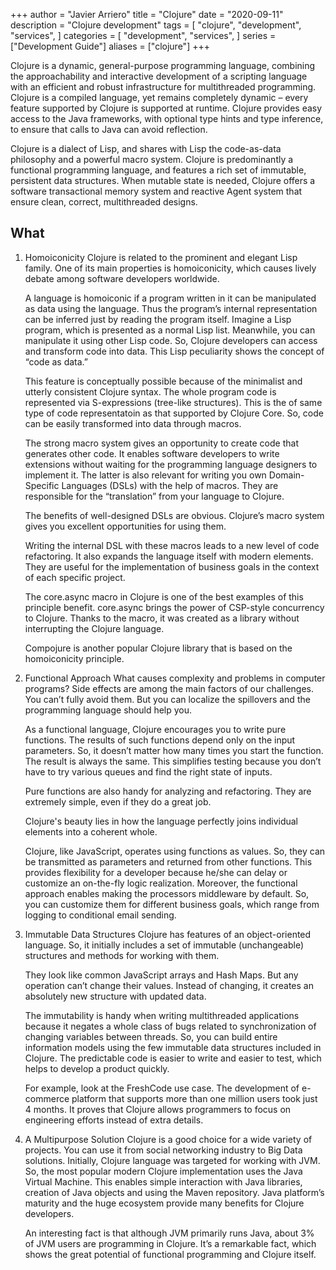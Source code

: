 +++
author = "Javier Arriero"
title = "Clojure"
date = "2020-09-11"
description = "Clojure development"
tags = [
    "clojure",
    "development",
    "services",
]
categories = [
    "development",
    "services",
]
series = ["Development Guide"]
aliases = ["clojure"]
+++

Clojure is a dynamic, general-purpose programming language, combining the approachability and interactive development of a scripting language with an efficient and robust infrastructure for multithreaded programming. Clojure is a compiled language, yet remains completely dynamic – every feature supported by Clojure is supported at runtime. Clojure provides easy access to the Java frameworks, with optional type hints and type inference, to ensure that calls to Java can avoid reflection.

Clojure is a dialect of Lisp, and shares with Lisp the code-as-data philosophy and a powerful macro system. Clojure is predominantly a functional programming language, and features a rich set of immutable, persistent data structures. When mutable state is needed, Clojure offers a software transactional memory system and reactive Agent system that ensure clean, correct, multithreaded designs.

<!--more-->

## What

1.  Homoiconicity
    Clojure is related to the prominent and elegant Lisp family. One of its main properties is homoiconicity, which causes lively debate among software developers worldwide.

    A language is homoiconic if a program written in it can be manipulated as data using the language. Thus the program’s internal representation can be inferred just by reading the program itself.
    Imagine a Lisp program, which is presented as a normal Lisp list. Meanwhile, you can manipulate it using other Lisp code. So, Clojure developers can access and transform code into data. This Lisp peculiarity shows the concept of “code as data.”

    This feature is conceptually possible because of the minimalist and utterly consistent Clojure syntax. The whole program code is represented via S-expressions (tree-like structures). This is the of same type of code representatoin as that supported by Clojure Core. So, code can be easily transformed into data through macros.

    The strong macro system gives an opportunity to create code that generates other code. It enables software developers to write extensions without waiting for the programming language designers to implement it. The latter is also relevant for writing you own Domain-Specific Languages (DSLs) with the help of macros. They are responsible for the “translation” from your language to Clojure.

    The benefits of well-designed DSLs are obvious. Clojure’s macro system gives you excellent opportunities for using them.

    Writing the internal DSL with these macros leads to a new level of code refactoring. It also expands the language itself with modern elements. They are useful for the implementation of business goals in the context of each specific project.

    The core.async macro in Clojure is one of the best examples of this principle benefit. core.async brings the power of CSP-style concurrency to Clojure. Thanks to the macro, it was created as a library without interrupting the Clojure language.

    Compojure is another popular Clojure library that is based on the homoiconicity principle. 

2.  Functional Approach
    What causes complexity and problems in computer programs? Side effects are among the main factors of our challenges. You can’t fully avoid them. But you can localize the spillovers and the programming language should help you.

    As a functional language, Clojure encourages you to write pure functions. The results of such functions depend only on the input parameters. So, it doesn’t matter how many times you start the function. The result is always the same. This simplifies testing because you don’t have to try various queues and find the right state of inputs.

    Pure functions are also handy for analyzing and refactoring. They are extremely simple, even if they do a great job.

    Clojure's beauty lies in how the language perfectly joins individual elements into a coherent whole.

    Clojure, like JavaScript, operates using functions as values. So, they can be transmitted as parameters and returned from other functions. This provides flexibility for a developer because he/she can delay or customize an on-the-fly logic realization. Moreover, the functional approach enables making the processors middleware by default. So, you can customize them for different business goals, which range from logging to conditional email sending.

3.  Immutable Data Structures
    Clojure has features of an object-oriented language. So, it initially includes a set of immutable (unchangeable) structures and methods for working with them.

    They look like common JavaScript arrays and Hash Maps. But any operation can’t change their values. Instead of changing, it creates an absolutely new structure with updated data.

    The immutability is handy when writing multithreaded applications because it negates a whole class of bugs related to synchronization of changing variables between threads. So, you can build entire information models using the few immutable data structures included in Clojure. The predictable code is easier to write and easier to test, which helps to develop a product quickly.

    For example, look at the FreshCode use case. The development of e-commerce platform that supports more than one million users took just 4 months. It proves that Clojure allows programmers to focus on engineering efforts instead of extra details.

4.  A Multipurpose Solution
    Clojure is a good choice for a wide variety of projects. You can use it from social networking industry to Big Data solutions. Initially, Clojure language was targeted for working with JVM. So, the most popular modern Clojure implementation uses the Java Virtual Machine. This enables simple interaction with Java libraries, creation of Java objects and using the Maven repository. Java platform’s maturity and the huge ecosystem provide many benefits for Clojure developers.

    An interesting fact is that although JVM primarily runs Java, about 3% of JVM users are programming in Clojure. It’s a remarkable fact, which shows the great potential of functional programming and Clojure itself.
